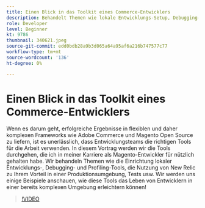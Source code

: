 ```yaml
---
title: Einen Blick in das Toolkit eines Commerce-Entwicklers
description: Behandelt Themen wie lokale Entwicklungs-Setup, Debugging- und Profiling-Tools, die Nutzung von New Relic zu Ihrem Vorteil in einer Produktionsumgebung und Tests.
role: Developer
level: Beginner
kt: 9786
thumbnail: 340621.jpeg
source-git-commit: edd0bdb28a9b3d065a64a95af6a216b747577c77
workflow-type: tm+mt
source-wordcount: '136'
ht-degree: 0%

---
```


# Einen Blick in das Toolkit eines Commerce-Entwicklers

Wenn es darum geht, erfolgreiche Ergebnisse in flexiblen und daher komplexen Frameworks wie Adobe Commerce und Magento Open Source zu liefern, ist es unerlässlich, dass Entwicklungsteams die richtigen Tools für die Arbeit verwenden. In diesem Vortrag werden wir die Tools durchgehen, die ich in meiner Karriere als Magento-Entwickler für nützlich gehalten habe. Wir behandeln Themen wie die Einrichtung lokaler Entwicklungs-, Debugging- und Profiling-Tools, die Nutzung von New Relic zu Ihrem Vorteil in einer Produktionsumgebung, Tests usw. Wir werden uns einige Beispiele anschauen, wie diese Tools das Leben von Entwicklern in einer bereits komplexen Umgebung erleichtern können!

>[!VIDEO](https://video.tv.adobe.com/v/340621/?quality=12&learn=on)
